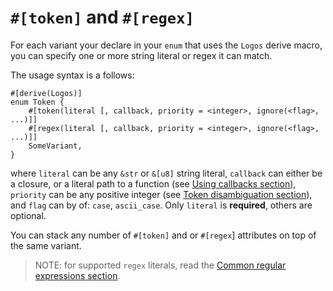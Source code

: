 # `#[token]` and `#[regex]`

For each variant your declare in your `enum` that uses the `Logos` derive macro,
you can specify one or more string literal or regex it can match.

The usage syntax is a follows:

```rust,no_run,no_playground
#[derive(Logos)]
enum Token {
    #[token(literal [, callback, priority = <integer>, ignore(<flag>, ...)]]
    #[regex(literal [, callback, priority = <integer>, ignore(<flag>, ...)]]
    SomeVariant,
}
```

where `literal` can be any `&str` or `&[u8]` string literal,
`callback` can either be a closure, or a literal path to a function
(see [Using callbacks section](../callbacks.md)),
`priority` can be any positive integer
(see [Token disambiguation section](../token-disambiguation.md)),
and `flag` can by of: `case`, `ascii_case`. Only `literal` is **required**,
others are optional.

You can stack any number of `#[token]` and or `#[regex`] attributes on top of
the same variant.

> NOTE: for supported `regex` literals, read the
[Common regular expressions section](../common-regex.md).
